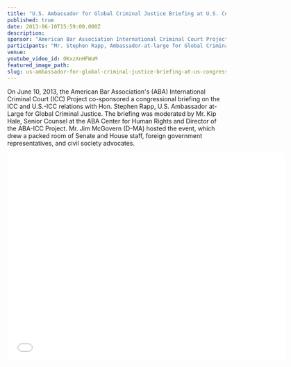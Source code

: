 ```yaml
---
title: "U.S. Ambassador for Global Criminal Justice Briefing at U.S. Congress"
published: true
date: 2013-06-10T15:59:00.000Z
description:
sponsor: "American Bar Association International Criminal Court Project; Washington Working Group on the International Criminal Court"
participants: "Mr. Stephen Rapp, Ambassador-at-large for Global Criminal Justice; Moderator Mr. Kip Hale, Senior Counsel at the American Bar Association Center for Human Rights and Director of the American Bar Association International Criminal Court Project"
venue:
youtube_video_id: OKxzXnHFWuM
featured_image_path:
slug: us-ambassador-for-global-criminal-justice-briefing-at-us-congress
---
```


On June 10, 2013, the American Bar Association's (ABA) International Criminal Court (ICC) Project co-sponsored a congressional briefing on the ICC and U.S.-ICC relations with Hon. Stephen Rapp, U.S. Ambassador at-Large for Global Criminal Justice. The briefing was moderated by Mr. Kip Hale, Senior Counsel at the ABA Center for Human Rights and Director of the ABA-ICC Project. Mr. Jim McGovern (D-MA) hosted the event, which drew a packed room of Senate and House staff, foreign government representatives, and civil society advocates.

<iframe width="640" height="480" src="//www.youtube.com/embed/pXC1HlydJXg" frameborder="0" allowfullscreen=""></iframe>
